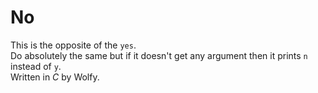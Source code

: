# No

This is the opposite of the `yes`.  
Do absolutely the same but if it doesn't get any argument then it prints `n` instead of `y`.  
Written in *C* by Wolfy.  